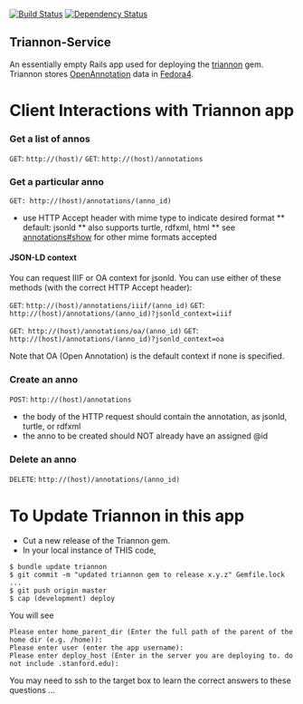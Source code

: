 [![Build Status](https://travis-ci.org/sul-dlss/triannon-service.svg?branch=master)](https://travis-ci.org/sul-dlss/triannon-service) [![Dependency Status](https://gemnasium.com/sul-dlss/triannon.svg)](https://gemnasium.com/sul-dlss/triannon)

## Triannon-Service

An essentially empty Rails app used for deploying the [triannon](https://github.com/sul-dlss/triannon) gem.  Triannon stores [OpenAnnotation](http://www.openannotation.org/) data in [Fedora4](http://fcrepo.org/).

# Client Interactions with Triannon app

### Get a list of annos
`GET`: `http://(host)/`
`GET`: `http://(host)/annotations`

### Get a particular anno
`GET: http://(host)/annotations/(anno_id)`

* use HTTP Accept header with mime type to indicate desired format
** default:  jsonld
** also supports turtle, rdfxml, html
** see [annotations#show](https://github.com/sul-dlss/triannon/blob/master/app/controllers/triannon/annotations_controller.rb) for other mime formats accepted

#### JSON-LD context
You can request IIIF or OA context for jsonld.  You can use either of these methods (with the correct HTTP Accept header):

`GET`: `http://(host)/annotations/iiif/(anno_id)`
`GET`: `http://(host)/annotations/(anno_id)?jsonld_context=iiif`

`GET`:` http://(host)/annotations/oa/(anno_id)`
`GET`: `http://(host)/annotations/(anno_id)?jsonld_context=oa`

Note that OA (Open Annotation) is the default context if none is specified.

### Create an anno
`POST`: `http://(host)/annotations`
* the body of the HTTP request should contain the annotation, as jsonld, turtle, or rdfxml
* the anno to be created should NOT already have an assigned @id

### Delete an anno
`DELETE`: `http://(host)/annotations/(anno_id)`


# To Update Triannon in this app
* Cut a new release of the Triannon gem.
* In your local instance of THIS code,
```console
$ bundle update triannon
$ git commit -m "updated triannon gem to release x.y.z" Gemfile.lock ...
$ git push origin master
$ cap (development) deploy
```

You will see

```console
Please enter home_parent_dir (Enter the full path of the parent of the home dir (e.g. /home)):
Please enter user (enter the app username):
Please enter deploy_host (Enter in the server you are deploying to. do not include .stanford.edu):
```

You may need to ssh to the target box to learn the correct answers to these questions ...
